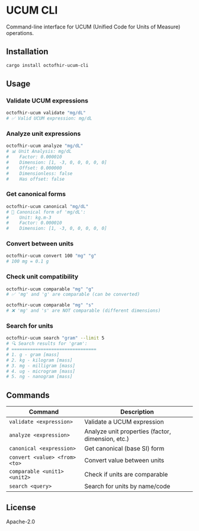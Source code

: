 # UCUM CLI

Command-line interface for UCUM (Unified Code for Units of Measure) operations.

## Installation

```sh
cargo install octofhir-ucum-cli
```

## Usage

### Validate UCUM expressions
```sh
octofhir-ucum validate "mg/dL"
# ✅ Valid UCUM expression: mg/dL
```

### Analyze unit expressions
```sh
octofhir-ucum analyze "mg/dL"
# 📊 Unit Analysis: mg/dL
#    Factor: 0.000010
#    Dimension: [1, -3, 0, 0, 0, 0, 0]
#    Offset: 0.000000
#    Dimensionless: false
#    Has offset: false
```

### Get canonical forms
```sh
octofhir-ucum canonical "mg/dL"
# 📐 Canonical form of 'mg/dL':
#    Unit: kg.m-3
#    Factor: 0.000010
#    Dimension: [1, -3, 0, 0, 0, 0, 0]
```

### Convert between units
```sh
octofhir-ucum convert 100 "mg" "g"
# 100 mg = 0.1 g
```

### Check unit compatibility
```sh
octofhir-ucum comparable "mg" "g"
# ✅ 'mg' and 'g' are comparable (can be converted)

octofhir-ucum comparable "mg" "s"
# ❌ 'mg' and 's' are NOT comparable (different dimensions)
```

### Search for units
```sh
octofhir-ucum search "gram" --limit 5
# 🔍 Search results for 'gram':
# ================================
# 1. g - gram [mass]
# 2. kg - kilogram [mass]
# 3. mg - milligram [mass]
# 4. ug - microgram [mass]
# 5. ng - nanogram [mass]
```

## Commands

| Command | Description |
|---------|-------------|
| `validate <expression>` | Validate a UCUM expression |
| `analyze <expression>` | Analyze unit properties (factor, dimension, etc.) |
| `canonical <expression>` | Get canonical (base SI) form |
| `convert <value> <from> <to>` | Convert value between units |  
| `comparable <unit1> <unit2>` | Check if units are comparable |
| `search <query>` | Search for units by name/code |

## License

Apache-2.0